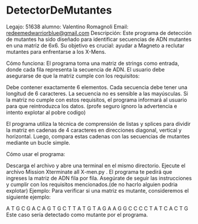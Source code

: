 # DetectorDeMutantes
Legajo: 51638
alumno: Valentino Romagnoli
Email: redeemedwarriorblue@gmail.com
Descripción:
Este programa de detección de mutantes ha sido diseñado para identificar secuencias de ADN mutantes en una matriz de 6x6. Su objetivo es crucial: ayudar a Magneto a reclutar mutantes para enfrentarse a los X-Mens.

Cómo funciona:
El programa toma una matriz de strings como entrada, donde cada fila representa la secuencia de ADN. El usuario debe asegurarse de que la matriz cumple con los requisitos:

Debe contener exactamente 6 elementos.
Cada secuencia debe tener una longitud de 6 caracteres.
La secuencia no es sensible a las mayúsculas.
Si la matriz no cumple con estos requisitos, el programa informará al usuario para que reintroduzca los datos. (profe seguro ignoro la advertencia e intento explotar al pobre codigo)

El programa utiliza la técnica de comprensión de listas y splices para dividir la matriz en cadenas de 4 caracteres en direcciones diagonal, vertical y horizontal. Luego, compara estas cadenas con las secuencias de mutantes mediante un bucle simple.

Cómo usar el programa:

Descarga el archivo y abre una terminal en el mismo directorio.
Ejecute el archivo Mission Xterminate all X-men.py .
El programa te pedirá que ingreses la matriz de ADN fila por fila. Asegúrate de seguir las instrucciones y cumplir con los requisitos mencionados.(de no hacrlo alguien podria explotar)
Ejemplo:
Para verificar si una matriz es mutante, consideremos el siguiente ejemplo:

A T G C G A
C A G T G C
T T A T G T
A G A A G G
C C C C T A
T C A C T G
Este caso sería detectado como mutante por el programa.
